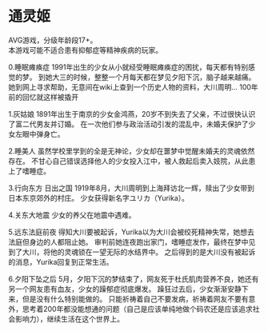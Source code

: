 # 通灵姬
AVG游戏，分级年龄段17+。  
本游戏可能不适合患有抑郁症等精神疾病的玩家。  

0.睡眠瘫痪症
1991年出生的少女从小就经受睡眠瘫痪症的困扰，每天都有特别感觉的梦。
到她大三的时候，整整一个月每天都在梦见夕阳下沉，脑子越来越痛。
她到网上寻求帮助，无意间在wiki上查到一个历史人物的资料，大川周明...
100年前的回忆就这样被撬开

1.灰姑娘
1891年出生于南京的少女金鸿燕，20岁不到失去了父亲，不过很快认识了富二代男友并订婚。
在一次他们参与政治活动引发的混乱中，未婚夫保护了少女左眼中弹身亡。

2.睡美人
虽然学校里学到的全是无神论，少女却在噩梦中觉醒未婚夫的灵魂依然存在。
不甘心自己错误选择他人的少女投入江中，被人救起后卖入妓院，从此患上了嗜睡症。

3.行向东方 日出之国
1919年8月，大川周明到上海拜访北一辉，赎出了少女带到日本东京郊外的村庄。
少女获得新名字ユリカ（Yurika）。

4.关东大地震
少女的养父在地震中遇难。

5.远东法庭前夜
得知大川要被起诉，Yurika以为大川会被绞死精神失常，她想去法庭但身边的人都阻止她。
审判前她连夜跑出家门，嗜睡症发作，最终在梦中见到了大川，将他的灵魂锁在一望无际的水结界中。
之后得到的是大川没有被起诉的消息，Yurika回复到正常生活。

6.夕阳下坠之后
5月，夕阳下沉的梦结束了，网友死于杜氏肌肉营养不良，她还有另一个网友患有血友，少女的躁郁症彻底爆发。
躁狂过去后，少女渐渐安静下来，但是没有什么特别能做的。
只能祈祷着自己不要发病，祈祷着网友不要有意外，思考着200年都没能想通的问题（自己是应该单纯地做个码农还是应该追求社会影响力），继续生活在这个世界上。
